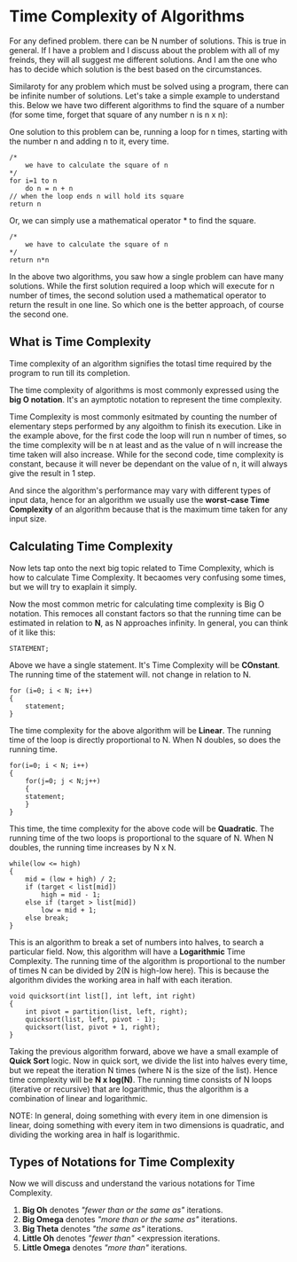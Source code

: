 # Time Complexity of Algorithms

For any defined problem. there can be N number of solutions. This is true in general. 
If I have a problem and I discuss about the problem with all of my freinds, they will 
all suggest me different solutions. And I am the one who has to decide which solution 
is the best based on the circumstances.

Similaroty for any problem which must be solved using a program, there can be infinite
number of solutions. Let's take a simple example to understand this. Below we have two different 
algorithms to find the square of a number (for some time, forget that square of any number n is n x n):

One solution to this problem can be, running a loop for n times, starting with the number n and adding n to it,
every time. 

```
/* 
    we have to calculate the square of n
*/
for i=1 to n
    do n = n + n
// when the loop ends n will hold its square
return n
```

Or, we can simply use a mathematical operator * to find the square.
```
/* 
    we have to calculate the square of n
*/
return n*n
```
In the above two algorithms, you saw how a single problem can have many solutions.
While the first solution required a loop which will execute for n number of times, the second solution used a mathematical operator to return the result in one line. So which one is the better approach, of course the second one.


## What is Time Complexity

Time complexity of an algorithm signifies the totasl time required by the program to run till its completion.

The time complexity of algorithms is most commonly expressed using the **big O notation**.
It's an aymptotic notation to represent the time complexity.

Time Complexity is most commonly esitmated by counting the number of elementary steps performed by any algoithm to finish its execution. Like in the example above, for the first code the loop will run n number of times, so the time complexity will be n at least and as the value of n will increase the time taken will also increase. While for the second code, time complexity is constant, because it will never be dependant on the value of n, it will always give the result in 1 step.

And since the algorithm's performance may vary with different types of input data, hence for an algorithm we usually use the **worst-case Time Complexity** of an algorithm because that is the maximum time taken for any input size. 

## Calculating Time Complexity

Now lets tap onto the next big topic related to Time Complexity, which is how to calculate Time Complexity. It becaomes very confusing some times, but we will try to exaplain it simply.

Now the most common metric for calculating time complexity is Big O notation. This remoces all constant factors so that the running time can be estimated in relation to **N**, as N approaches infinity. In general, you can think of it like this:

```
STATEMENT;
```
Above we have a single statement. It's Time Complexity will be **COnstant**.
The running time of the statement will. not change in relation to N.
```
for (i=0; i < N; i++)
{
    statement;
}
```

The time complexity for the above algorithm will be **Linear**. The running time of the loop is directly proportional to N. When N doubles, so does the running time.

```
for(i=0; i < N; i++) 
{
    for(j=0; j < N;j++)
    { 
    statement;
    }
}
```
This time, the time complexity for the above code will be **Quadratic**. The running time of the two loops is proportional to the square of N. When N doubles, the running time increases by N x N.

```
while(low <= high) 
{
    mid = (low + high) / 2;
    if (target < list[mid])
        high = mid - 1;
    else if (target > list[mid])
        low = mid + 1;
    else break;
}
```

This is an algorithm to break a set of numbers into halves, to search a particular field. Now, this algorithm will have a **Logarithmic** Time Complexity. The running time of the algorithm is proportional to the number of times N can be divided by 2(N is high-low here). This is because the algorithm divides the working area in half with each iteration.

```
void quicksort(int list[], int left, int right)
{
    int pivot = partition(list, left, right);
    quicksort(list, left, pivot - 1);
    quicksort(list, pivot + 1, right);
}
```

Taking the previous algorithm forward, above we have a small example of **Quick Sort** logic. Now in quick sort, we divide the list into halves every time, but we repeat the iteration N times (where N is the size of the list). Hence time complexity will be **N x log(N)**. The running time consists of N loops (iterative or recursive) that are logarithmic, thus the algorithm is a combination of linear and logarithmic.

NOTE: In general, doing something with every item in one dimension is linear, doing something with every item in two dimensions is quadratic, and dividing the working area in half is logarithmic.

## Types of Notations for Time Complexity

Now we will discuss and understand the various notations for Time Complexity.
1. **Big Oh** denotes *"fewer than or the same as"* <expression> iterations.
2. **Big Omega** denotes *"more than or the same as"* <expression> iterations.
3. **Big Theta** denotes *"the same as"* <expression> iterations.
4. **Little Oh** denotes *"fewer than"* <expression iterations.
5. **Little Omega** denotes *"more than"* <expression> iterations. 





























